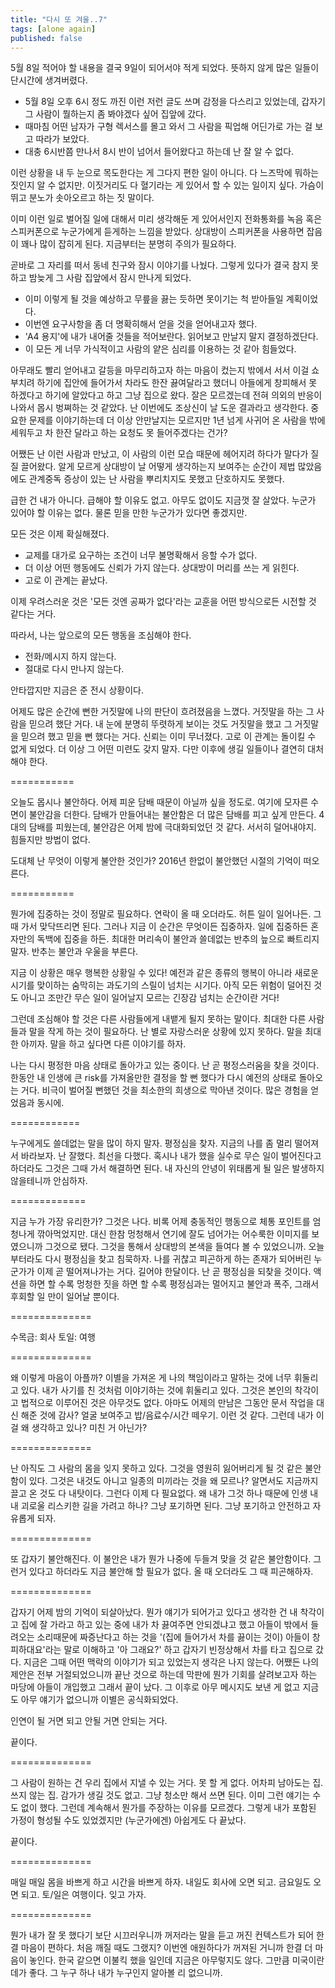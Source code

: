 ```yaml
---
title: "다시 또 겨울..7"
tags: [alone again]
published: false
---
```


5월 8일 적어야 할 내용을 결국 9일이 되어서야 적게 되었다. 뜻하지 않게 많은 일들이 단시간에 생겨버렸다.

- 5월 8일 오후 6시 정도 까진 이런 저런 글도 쓰며 감정을 다스리고 있었는데, 갑자기 그 사람이 뭘하는지 좀 봐야겠다 싶어 집앞에 갔다.
- 때마침 어떤 남자가 구형 렉서스를 몰고 와서 그 사람을 픽업해 어딘가로 가는 걸 보고 따라가 보았다. 
- 대충 6시반쯤 만나서 8시 반이 넘어서 들어왔다고 하는데 난 잘 알 수 없다.

이런 상황을 내 두 눈으로 목도한다는 게 그다지 편한 일이 아니다. 다 느즈막에 뭐하는 짓인지 알 수 없지만.
이짓거리도 다 혈기라는 게 있어서 할 수 있는 일이지 싶다. 가슴이 뛰고 분노가 솟아오르고 하는 짓 말이다.

이미 이런 일로 벌어질 일에 대해서 미리 생각해둔 게 있어서인지 전화통화를 녹음 혹은 스피커폰으로 누군가에게 듣게하는 느낌을 받았다. 상대방이 스피커폰을 사용하면 잡음이 꽤나 많이 잡히게 된다. 지금부터는 분명히 주의가 필요하다. 

곧바로 그 자리를 떠서 동네 친구와 잠시 이야기를 나눴다. 그렇게 있다가 결국 참지 못하고 밤늦게 그 사람 집앞에서 잠시 만나게 되었다. 

- 이미 이렇게 될 것을 예상하고 무릎을 끓는 듯하면 못이기는 척 받아들일 계획이었다.
- 이번엔 요구사항을 좀 더 명확히해서 얻을 것을 얻어내고자 했다. 
- 'A4 용지'에 내가 내어줄 것들을 적어보란다. 읽어보고 만날지 말지 결정하겠단다.
- 이 모든 게 너무 가식적이고 사람의 얕은 심리를 이용하는 것 같아 힘들었다.

아무래도 빨리 얻어내고 갈등을 마무리하고자 하는 마음이 컸는지 밖에서 서서 이걸 쇼부치려 하기에 집안에 들어가서 차라도 한잔 끓여달라고 했더니 아들에게 창피해서 못 하겠다고 하기에 알았다고 하고 그냥 집으로 왔다. 잘은 모르겠는데 전혀 의외의 반응이 나와서 몹시 벙쪄하는 것 같았다. 난 이번에도 조상신이 날 도운 결과라고 생각한다. 중요한 문제를 이야기하는데 더 이상 안만날지는 모르지만 1년 넘게 사귀어 온 사람을 밖에 세워두고 차 한잔 달라고 하는 요청도 못 들어주겠다는 건가?

어쨌든 난 이런 사람과 만났고, 이 사람의 이런 모습 때문에 헤어지려 하다가 말다가 질질 끌어왔다. 알게 모르게 상대방이 날 어떻게 생각하는지 보여주는 순간이 제법 많았음에도 관계중독 증상이 있는 난 사람을 뿌리치지도 못했고 단호하지도 못했다.

급한 건 내가 아니다. 급해야 할 이유도 없고. 아무도 없이도 지금껏 잘 살았다. 누군가 있어야 할 이유는 없다. 물론 믿을 만한 누군가가 있다면 좋겠지만.

모든 것은 이제 확실해졌다.
- 교제를 대가로 요구하는 조건이 너무 불명확해서 응할 수가 없다.
- 더 이상 어떤 행동에도 신뢰가 가지 않는다. 상대방이 머리를 쓰는 게 읽힌다.
- 고로 이 관계는 끝났다.

이제 우려스러운 것은 '모든 것엔 공짜가 없다'라는 교훈을 어떤 방식으로든 시전할 것 같다는 거다.

따라서, 나는 앞으로의 모든 행동을 조심해야 한다.
- 전화/메시지 하지 않는다.
- 절대로 다시 만나지 않는다.

안타깝지만 지금은 준 전시 상황이다. 

어제도 많은 순간에 뻔한 거짓말에 나의 판단이 흐려졌음을 느꼈다. 거짓말을 하는 그 사람을 믿으려 했단 거다. 내 눈에 분명히 뚜렷하게 보이는 것도 거짓말을 했고 그 거짓말을 믿으려 했고 믿을 뻔 했다는 거다. 신뢰는 이미 무너졌다. 고로 이 관계는 돌이킬 수 없게 되었다. 더 이상 그 어떤 미련도 갖지 말자. 다만 이후에 생길 일들이나 결연히 대처해야 한다. 

===========

오늘도 몹시나 불안하다. 어제 피운 담배 때문이 아닐까 싶을 정도로. 여기에 모자른 수면이 불안감을 더한다. 담배가 만들어내는 불안함은 더 많은 담배를 피고 싶게 만든다. 4대의 담배를 피웠는데, 불안감은 어제 밤에 극대화되었던 것 같다. 서서히 덜어내야지. 힘들지만 방법이 없다.

도대체 난 무엇이 이렇게 불안한 것인가? 2016년 한없이 불안했던 시절의 기억이 떠오른다.

===========

뭔가에 집중하는 것이 정말로 필요하다. 연락이 올 때 오더라도. 허튼 일이 일어나든. 그 때 가서 맞닥뜨리면 된다. 그러나 지금 이 순간은 무엇이든 집중하자. 일에 집중하든 혼자만의 독백에 집중을 하든. 최대한 머리속이 불안과 쓸데없는 반추의 늪으로 빠트리지 말자. 반추는 불안과 우울을 부른다. 

지금 이 상황은 매우 행복한 상황일 수 있다! 예전과 같은 종류의 행복이 아니라 새로운 시기를 맞이하는 숨막히는 과도기의 스릴이 넘치는 시기다. 아직 모든 위험이 덜어진 것도 아니고 조만간 무슨 일이 일어날지 모르는 긴장감 넘치는 순간이란 거다!

그런데 조심해야 할 것은 다른 사람들에게 내뱉게 될지 못하는 말이다. 최대한 다른 사람들과 말을 작게 하는 것이 필요하다. 난 별로 자랑스러운 상황에 있지 못하다. 말을 최대한 아끼자. 말을 하고 싶다면 다른 이야기를 하자.

나는 다시 평정한 마음 상태로 돌아가고 있는 중이다. 난 곧 평정스러움을 찾을 것이다. 한동안 내 인생에 큰 risk를 가져올만한 결정을 할 뻔 했다가 다시 예전의 상태로 돌아오는 거다. 비극이 벌어질 뻔했던 것을 최소한의 희생으로 막아낸 것이다. 많은 경험을 얻었음과 동시에.

============

누구에게도 쓸데없는 말을 많이 하지 말자. 평정심을 찾자. 지금의 나를 좀 멀리 떨어져서 바라보자. 난 잘했다. 최선을 다했다. 혹시나 내가 했을 실수로 무슨 일이 벌어진다고 하더라도 그것은 그때 가서 해결하면 된다. 내 자신의 안녕이 위태롭게 될 일은 발생하지 않을테니까 안심하자.

=============

지금 누가 가장 유리한가? 그것은 나다. 비록 어제 충동적인 행동으로 체통 포인트를 엄청나게 깎아먹었지만. 대신 한참 멍청해서 연기에 잘도 넘어가는 어수룩한 이미지를 보였으니까 그것으로 됐다. 그것을 통해서 상대방의 본색을 들여다 볼 수 있었으니까. 오늘부터라도 다시 평정심을 찾고 침묵하자. 나를 귀찮고 피곤하게 하는 존재가 되어버린 누군가가 이제 곧 떨어져나가는 거다. 길어야 한달이다. 난 곧 평정심을 되찾을 것이다. 액션을 하면 할 수록 멍청한 짓을 하면 할 수록 평정심과는 멀어지고 불안과 폭주, 그래서 후회할 일 만이 일어날 뿐이다. 

==============

수목금: 회사
토일: 여행

==============

왜 이렇게 마음이 아플까? 이별을 가져온 게 나의 책임이라고 말하는 것에 너무 휘둘리고 있다. 내가 사기를 친 것처럼 이야기하는 것에 휘둘리고 있다. 그것은 본인의 착각이고 법적으로 이루어진 것은 아무것도 없다. 아마도 어제의 만남은 그동안 문서 작업을 대신 해준 것에 감사? 얼굴 보여주고 밥/음료수/시간 떼우기. 이런 것 같다. 그런데 내가 이걸 왜 생각하고 있나? 미친 거 아닌가?

==============

난 아직도 그 사람의 몸을 잊지 못하고 있다. 그것을 영원히 잃어버리게 될 것 같은 불안함이 있다. 그것은 내것도 아니고 일종의 미끼라는 것을 왜 모르나? 알면서도 지금까지 끌고 온 것도 다 내탓이다. 그런다 이제 다 필요없다. 왜 내가 그것 하나 때문에 인생 내내 괴로울 리스키한 길을 가려고 하나? 그냥 포기하면 된다. 그냥 포기하고 안전하고 자유롭게 되자.

==============

또 갑자기 불안해진다. 이 불안은 내가 뭔가 나중에 두들겨 맞을 것 같은 불안함이다. 그런거 있다고 하더라도 지금 불안해 할 필요가 없다. 올 때 오더라도 그 때 피곤해하자.

==============

갑자기 어제 밤의 기억이 되살아났다. 뭔가 얘기가 되어가고 있다고 생각한 건 내 착각이고 집에 잘 가라고 하고 있는 중에 내가 차 끓여주면 안되겠냐고 했고 아들이 밖에서 들려오는 소리때문에 짜증난다고 하는 것을 '(집에 들어가서 차를 끓이는 것이) 아들이 창피하대요'라는 말로 이해하고 '아 그래요?' 하고 갑자기 빈정상해서 차를 타고 집으로 갔다. 지금은 그때 어떤 맥락의 이야기가 되고 있었는지 생각은 나지 않는다. 어쨌든 나의 제안은 전부 거절되었으니까 끝난 것으로 하는데 막판에 뭔가 기회를 살려보고자 하는 마당에 아들이 개입했고 그래서 끝이 났다. 그 이후로 아무 메시지도 보낸 게 없고 지금도 아무 얘기가 없으니까 이별은 공식화되었다.

인연이 될 거면 되고 안될 거면 안되는 거다.

끝이다.

==============

그 사람이 원하는 건 우리 집에서 지낼 수 있는 거다. 못 할 게 없다. 어차피 남아도는 집. 쓰지 않는 집. 감가가 생길 것도 없고. 그냥 청소만 해서 쓰면 된다. 이미 그런 얘기는 수도 없이 했다. 그런데 계속해서 뭔가를 주장하는 이유를 모르겠다. 그렇게 내가 포함된 가정이 형성될 수도 있었겠지만 (누군가에겐) 아쉽게도 다 끝났다. 

끝이다.

==============

매일 매일 몸을 바쁘게 하고 시간을 바쁘게 하자. 내일도 회사에 오면 되고. 금요일도 오면 되고. 토/일은 여행이다. 잊고 가자.

==============

뭔가 내가 잘 못 했다기 보단 시끄러우니까 꺼저라는 말을 듣고 꺼진 컨텍스트가 되어 한결 마음이 편하다. 처음 깨질 때도 그랬지? 이번엔 애원하다가 꺼져된 거니까 한결 더 마음이 놓인다. 한국 같으면 이불킥 했을 일인데 지금은 아무렇지도 않다. 그만큼 미국이란 데가 좋다. 그 누구 하나 내가 누구인지 알아볼 리 없으니까.
